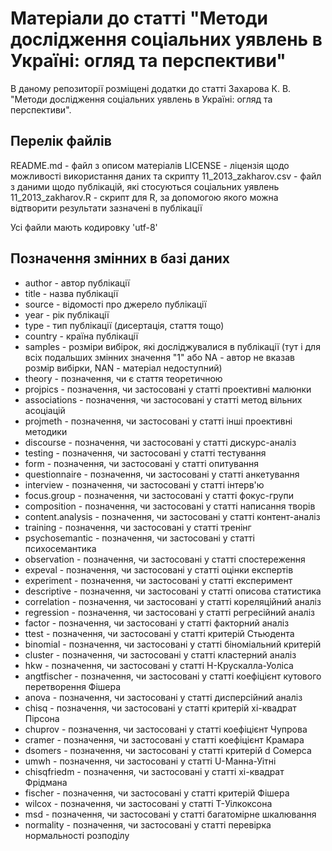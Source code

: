 Матеріали до статті "Методи дослідження соціальних уявлень в Україні: огляд та перспективи"
===========================================================================================

В даному репозиторії розміщені додатки до статті Захарова К. В. "Методи дослідження соціальних уявлень в Україні: огляд та перспективи".

Перелік файлів
--------------

README.md - файл з описом матеріалів
LICENSE - ліцензія щодо можливості використання даних та скрипту
11_2013_zakharov.csv - файл з даними щодо публікацій, які стосуються соціальних уявлень
11_2013_zakharov.R - скрипт для R, за допомогою якого можна відтворити результати зазначені в публікації

Усі файли мають кодировку 'utf-8'

Позначення змінних в базі даних
-------------------------------

* author - автор публікації
* title - назва публікації
* source - відомості про джерело публікації
* year - рік публікації
* type - тип публікації (дисертація, стаття тощо)
* country - країна публікації
* samples - розміри вибірок, які досліджувалися в публікації (тут і для всіх подальших змінних значення "1" або NA - автор не вказав розмір вибірки, NAN - матеріал недоступний)
* theory - позначення, чи є стаття теоретичною
* projpics - позначення, чи застосовані у статті проективні малюнки
* associations - позначення, чи застосовані у статті метод вільних асоціацій
* projmeth - позначення, чи застосовані у статті інші проективні методики
* discourse - позначення, чи застосовані у статті дискурс-аналіз
* testing - позначення, чи застосовані у статті тестування
* form - позначення, чи застосовані у статті опитування
* questionnaire - позначення, чи застосовані у статті анкетування
* interview - позначення, чи застосовані у статті інтерв'ю
* focus.group - позначення, чи застосовані у статті фокус-групи
* composition - позначення, чи застосовані у статті написання творів
* content.analysis - позначення, чи застосовані у статті контент-аналіз
* training - позначення, чи застосовані у статті тренінг
* psychosemantic - позначення, чи застосовані у статті психосемантика
* observation - позначення, чи застосовані у статті спостереження
* expeval - позначення, чи застосовані у статті оцінки експертів
* experiment - позначення, чи застосовані у статті експеримент
* descriptive - позначення, чи застосовані у статті описова статистика
* correlation - позначення, чи застосовані у статті кореляційний аналіз
* regression - позначення, чи застосовані у статті регресійний аналіз
* factor - позначення, чи застосовані у статті факторний аналіз
* ttest - позначення, чи застосовані у статті критерій Стьюдента
* binomial - позначення, чи застосовані у статті біноміальний критерій
* cluster - позначення, чи застосовані у статті кластерний аналіз
* hkw - позначення, чи застосовані у статті H-Крускалла-Уоліса
* angtfischer - позначення, чи застосовані у статті коефіцієнт кутового перетворення Фішера
* anova - позначення, чи застосовані у статті дисперсійний аналіз
* chisq - позначення, чи застосовані у статті критерій хі-квадрат Пірсона
* chuprov - позначення, чи застосовані у статті коефіцієнт Чупрова
* cramer - позначення, чи застосовані у статті коефіцієнт Крамара
* dsomers - позначення, чи застосовані у статті критерій d Сомерса
* umwh - позначення, чи застосовані у статті U-Манна-Уітні
* chisqfriedm - позначення, чи застосовані у статті хі-квадрат Фрідмана
* fischer - позначення, чи застосовані у статті критерій Фішера
* wilcox - позначення, чи застосовані у статті T-Уілкоксона
* msd - позначення, чи застосовані у статті багатомірне шкалювання
* normality - позначення, чи застосовані у статті перевірка нормальності розподілу
